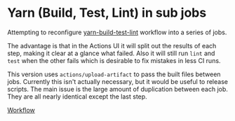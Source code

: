 # Yarn (Build, Test, Lint) in sub jobs

Attempting to reconfigure [yarn-build-test-lint](https://github.com/brisberg/workflow-templates/workflows/yarn-build-test-lint.md) workflow into a series of jobs.

The advantage is that in the Actions UI it will split out the results of each step, making it clear at a glance what failed. Also it will still run `lint` and `test` when the other fails which is desirable to fix mistakes in less CI runs.

This version uses `actions/upload-artifact` to pass the built files between jobs. Currently this isn't actually necessary, but it would be useful to release scripts. The main issue is the large amount of duplication between each job. They are all nearly identical except the last step.

[Workflow](https://github.com/brisberg/workflow-templates/experimental/yarn-build-test-lint-jobs.yml)
